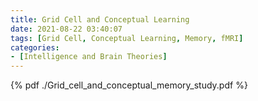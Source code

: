 ```yaml
---
title: Grid Cell and Conceptual Learning
date: 2021-08-22 03:40:07
tags: [Grid Cell, Conceptual Learning, Memory, fMRI]
categories:
- [Intelligence and Brain Theories]
---
```


{% pdf ./Grid_cell_and_conceptual_memory_study.pdf %}